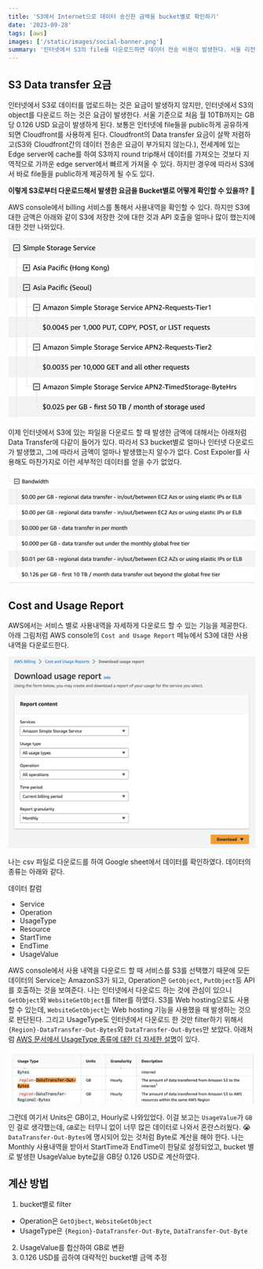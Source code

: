 ```yaml
---
title: 'S3에서 Internet으로 데이터 송신한 금액을 bucket별로 확인하기'
date: '2023-09-28'
tags: [aws]
images: ['/static/images/social-banner.png']
summary: '인터넷에서 S3의 file을 다운로드하면 데이터 전송 비용이 발생한다. 서울 리전 기준으로는 처음 월 10TB까지는 GB당 0.126USD 요금이 발생한다. 이렇게 발생한 금액을 S3 bucket별로 나눠서 볼려면 어떻게 해야 할까? AWS Cost and Usage Report 서비스를 사용하면 세부적인 사용내역을 얻을 수 있고, 그 데이터를 분석하면 bucket별로 인터넷 데이터 전송에 의해 발생한 금액을 산출할 수 있다.'
---
```


## S3 Data transfer 요금

인터넷에서 S3로 데이터를 업로드하는 것은 요금이 발생하지 않지만, 인터넷에서 S3의 object를 다운로드 하는 것은 요금이 발생한다. 서울 기준으로 처음 월 10TB까지는 GB당 0.126 USD 요금이 발생하게 된다. 보통은 인터넷에 file들을 public하게 공유하게 되면 Cloudfront를 사용하게 된다. Cloudfront의 Data transfer 요금이 살짝 저렴하고(S3와 Cloudfront간의 데이터 전송은 요금이 부가되지 않는다.), 전세계에 있는 Edge server에 cache를 하여 S3까지 round trip해서 데이터를 가져오는 것보다 지역적으로 가까운 edge server에서 빠르게 가져올 수 있다. 하지만 경우에 따라서 S3에서 바로 file들을 public하게 제공하게 될 수도 있다.

**이렇게 S3로부터 다운로드해서 발생한 요금을 Bucket별로 어떻게 확인할 수 있을까?** 🤔

AWS console에서 billing 서비스를 통해서 사용내역을 확인할 수 있다. 하지만 S3에 대한 금액은 아래와 같이 S3에 저장한 것에 대한 것과 API 호출을 얼마나 많이 했는지에 대한 것만 나와있다.

<img src="/static/images/billing-s3.png" alt="Billing information about S3 on AWS console" />

이제 인터넷에서 S3에 있는 파일을 다운로드 할 때 발생한 금액에 대해서는 아래처럼 Data Transfer에 다같이 들어가 있다. 따라서 S3 bucket별로 얼마나 인터넷 다운로드가 발생했고, 그에 따라서 금액이 얼마나 발생했는지 알수가 없다. Cost Expoler를 사용해도 마찬가지로 이런 세부적인 데이터를 얻을 수가 없었다.

<img src="/static/images/billing-data-transfer.png" alt="Billing information about Data Transfer on AWS console" />

## Cost and Usage Report

AWS에서는 서비스 별로 사용내역을 자세하게 다운로드 할 수 있는 기능을 제공한다. 아래 그림처럼 AWS console의 `Cost and Usage Report` 메뉴에서 S3에 대한 사용 내역을 다운로드한다.

<img src="/static/images/download-s3-usage-report.png" alt="download s3 usage report on AWS console" />

나는 csv 파일로 다운로드를 하여 Google sheet에서 데이터를 확인하였다. 데이터의 종류는 아래와 같다.

데이터 칼럼

- Service
- Operation
- UsageType
- Resource
- StartTime
- EndTime
- UsageValue

AWS console에서 사용 내역을 다운로드 할 때 서비스를 S3를 선택했기 때문에 모든 데이터의 Service는 AmazonS3가 되고, Operation은 `GetObject`, `PutObject`등 API를 호출하는 것을 보여준다. 나는 인터넷에서 다운로드 하는 것에 관심이 있으니 `GetObject`와 `WebsiteGetObject`를 filter를 하였다. S3를 Web hosting으로도 사용할 수 있는데, `WebsiteGetObject`는 Web hosting 기능을 사용했을 때 발생하는 것으로 판단된다. 그리고 UsageType도 인터넷에서 다운로드 한 것만 filter하기 위해서 `{Region}-DataTransfer-Out-Bytes`와 `DataTransfer-Out-Bytes`만 보았다. 아래처럼 [AWS 문서에서 UsageType 종류에 대한 더 자세한 설명](https://docs.aws.amazon.com/AmazonS3/latest/userguide/aws-usage-report-understand.html)이 있다.

<img src="/static/images/aws-doc-usagetype.png" alt="information about usage type on AWS documents" />

그런데 여기서 Units은 GB이고, Hourly로 나와있었다. 이걸 보고는 `UsageValue`가 `GB`인 걸로 생각했는데, `GB`로는 터무니 없이 너무 많은 데이터로 나와서 혼란스러웠다. 😭 `DataTransfer-Out-Bytes`에 명시되어 있는 것처럼 Byte로 계산을 해야 한다. 나는 Monthly 사용내역을 받아서 StartTime과 EndTime이 한달로 설정되었고, bucket 별로 발생한 UsageValue byte값을 GB당 0.126 USD로 계산하였다.

## 계산 방법

1. bucket별로 filter

- Operation은 `GetOjbect`, `WebsiteGetObject`
- UsageType은 `{Region}-DataTransfer-Out-Byte`, `DataTransfer-Out-Byte`

2. UsageValue를 합산하여 GB로 변환
3. 0.126 USD를 곱하여 대략적인 bucket별 금액 추정
